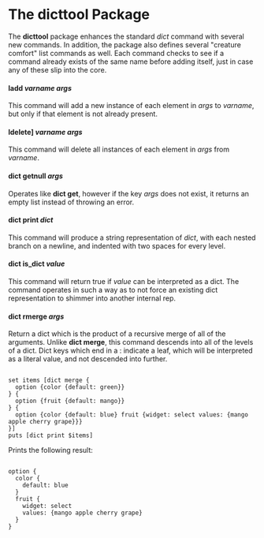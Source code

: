 The dicttool Package
====================

The **dicttool** package enhances the standard *dict* command with several new
commands. In addition, the package also defines several "creature comfort" list commands as well.
Each command checks to see if a command already exists of the same name before adding itself,
just in case any of these slip into the core.

#### ladd *varname* *args*

This command will add a new instance of each element in *args* to *varname*,
but only if that element is not already present.

#### ldelete] *varname* *args*

This command will delete all instances of each element in *args* from *varname*.

#### dict getnull *args*

Operates like **dict get**, however if the key *args* does not exist, it returns an empty
list instead of throwing an error.

#### dict print *dict*

This command will produce a string representation of *dict*, with each nested branch on
a newline, and indented with two spaces for every level.

#### dict is_dict *value*

This command will return true if *value* can be interpreted as a dict. The command operates in
such a way as to not force an existing dict representation to shimmer into another internal rep.

#### dict rmerge *args*

Return a dict which is the product of a recursive merge of all of the arguments. Unlike **dict merge**,
this command descends into all of the levels of a dict. Dict keys which end in a : indicate a leaf, which
will be interpreted as a literal value, and not descended into further.

<pre><code>
set items [dict merge {
  option {color {default: green}}
} {
  option {fruit {default: mango}}
} {
  option {color {default: blue} fruit {widget: select values: {mango apple cherry grape}}}
}]
puts [dict print $items]
</code></pre>


Prints the following result:
<pre><code>
option {
  color {
    default: blue
  }
  fruit {
    widget: select
    values: {mango apple cherry grape}
  }
}
</pre></code>
